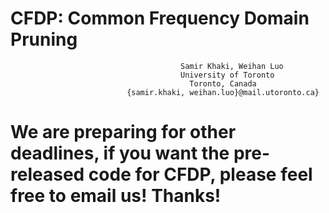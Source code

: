 # CFDP: Common Frequency Domain Pruning


                                          Samir Khaki, Weihan Luo
                                          University of Toronto
                                            Toronto, Canada
                              {samir.khaki, weihan.luo}@mail.utoronto.ca}

# We are preparing for other deadlines, if you want the pre-released code for CFDP, please feel free to email us! Thanks!
